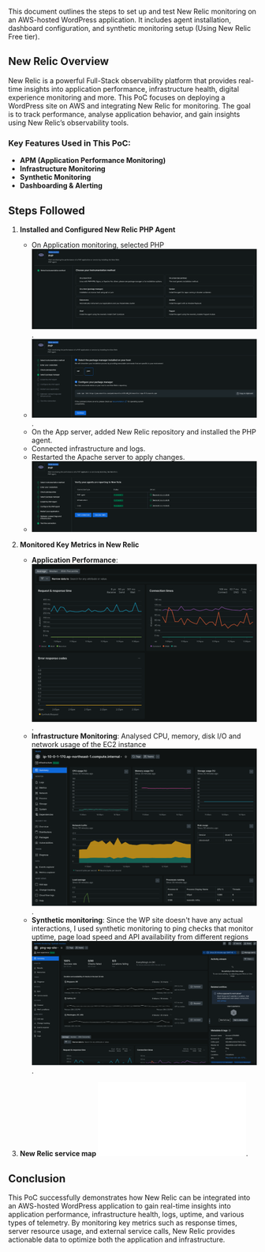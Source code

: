 This document outlines the steps to set up and test New Relic monitoring on an AWS-hosted WordPress application. It includes agent installation, dashboard configuration, and synthetic monitoring setup (Using New Relic Free tier).


## New Relic Overview
New Relic is a powerful Full-Stack observability platform that provides real-time insights into application performance, infrastructure health, digital experience monitoring and more.
This PoC focuses on deploying a WordPress site on AWS and integrating New Relic for monitoring. The goal is to track performance, analyse application behavior, and gain insights using New Relic’s observability tools.

### **Key Features Used in This PoC:**
- **APM (Application Performance Monitoring)**
- **Infrastructure Monitoring**
- **Synthetic Monitoring**
- **Dashboarding & Alerting**

## Steps Followed

1. **Installed and Configured New Relic PHP Agent**

   - On Application monitoring, selected PHP ![On a host (CLI)](../New-Relic-images/PHP-on-a-host-CLI.png).
   - ![Selected the package manager](../New-Relic-images/package-manager.png).
   - On the App server, added New Relic repository and installed the PHP agent.
   - Connected infrastructure and logs.
   - Restarted the Apache server to apply changes. 
   - ![Checked connection](../New-Relic-images/test-connection.png)

2. **Monitored Key Metrics in New Relic**

   - **Application Performance**: ![Tracked Resquest & response, connection uptime and error response codes](../New-Relic-images/App-performance.png).
   - **Infrastructure Monitoring**: Analysed CPU, memory, disk I/O and network usage of the EC2 instance![App server monitoring](../New-Relic-images/infra-monitor.png).
   - **Synthetic monitoring**: Since the WP site doesn't have any actual interactions, I used synthetic monitoring to ping checks that monitor uptime, page load speed and API availability from different regions ![synthetic](../New-Relic-images/synthetic.png).

2. **New Relic service map**
    ![service map](../Architecture-Diagrams/New-relic.pdf).

## **Conclusion**
This PoC successfully demonstrates how New Relic can be integrated into an AWS-hosted WordPress application to gain real-time insights into application performance, infrastructure health, logs, uptime, and various types of telemetry. By monitoring key metrics such as response times, server resource usage, and external service calls, New Relic provides actionable data to optimize both the application and infrastructure.